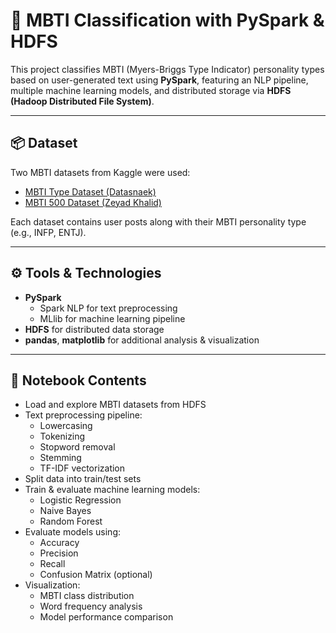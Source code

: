# 🧠 MBTI Classification with PySpark & HDFS

This project classifies MBTI (Myers-Briggs Type Indicator) personality types based on user-generated text using **PySpark**, featuring an NLP pipeline, multiple machine learning models, and distributed storage via **HDFS (Hadoop Distributed File System)**.

---

## 📦 Dataset

Two MBTI datasets from Kaggle were used:

- [MBTI Type Dataset (Datasnaek)](https://www.kaggle.com/datasets/datasnaek/mbti-type)  
- [MBTI 500 Dataset (Zeyad Khalid)](https://www.kaggle.com/datasets/zeyadkhalid/mbti-personality-types-500-dataset)

Each dataset contains user posts along with their MBTI personality type (e.g., INFP, ENTJ).

---

## ⚙️ Tools & Technologies

- **PySpark**
  - Spark NLP for text preprocessing
  - MLlib for machine learning pipeline
- **HDFS** for distributed data storage
- **pandas**, **matplotlib** for additional analysis & visualization

---

## 📓 Notebook Contents

- Load and explore MBTI datasets from HDFS
- Text preprocessing pipeline:
  - Lowercasing  
  - Tokenizing  
  - Stopword removal  
  - Stemming  
  - TF-IDF vectorization  
- Split data into train/test sets
- Train & evaluate machine learning models:
  - Logistic Regression  
  - Naive Bayes  
  - Random Forest  
- Evaluate models using:
  - Accuracy  
  - Precision  
  - Recall  
  - Confusion Matrix (optional)
- Visualization:
  - MBTI class distribution  
  - Word frequency analysis  
  - Model performance comparison
